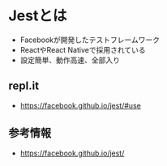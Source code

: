 # Jestとは

- Facebookが開発したテストフレームワーク
- ReactやReact Nativeで採用されている
- 設定簡単、動作高速、全部入り

## repl.it

- https://facebook.github.io/jest/#use

## 参考情報

- https://facebook.github.io/jest/
